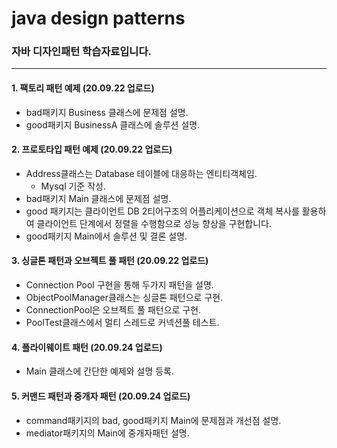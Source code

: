 
# java design patterns
### 자바 디자인패턴 학습자료입니다.

------------------------------------
#### 1. 팩토리 패턴 예제 (20.09.22 업로드)
 - bad패키지 Business 클래스에 문제점 설명.
 - good패키지 BusinessA 클래스에 솔루션 설명.

#### 2. 프로토타입 패턴 예제 (20.09.22 업로드)
 - Address클래스는 Database 테이블에 대응하는 엔티티객체임.
    - Mysql 기준 작성.
 - bad패키지 Main 클래스에 문제점 설명.
 - good 패키지는 클라이언트 DB 2티어구조의 어플리케이션으로
   객체 복사를 활용하여 클라이언트 단계에서 정렬을 수행함으로
   성능 향상을 구현합니다.
 - good패키지 Main에서 솔루션 및 결론 설명.
 
#### 3. 싱글톤 패턴과 오브젝트 풀 패턴 (20.09.22 업로드)
 - Connection Pool 구현을 통해 두가지 패턴을 설명.
 - ObjectPoolManager클래스는 싱글톤 패턴으로 구현.
 - ConnectionPool은 오브젝트 풀 패턴으로 구현.
 - PoolTest클래스에서 멀티 스레드로 커넥션풀 테스트.

#### 4. 플라이웨이트 패턴 (20.09.24 업로드)
- Main 클래스에 간단한 예제와 설명 등록.

#### 5. 커맨드 패턴과 중개자 패턴 (20.09.24 업로드)
- command패키지의 bad, good패키지 Main에 문제점과 개선점 설명.
- mediator패키지의 Main에 중개자패턴 설명.